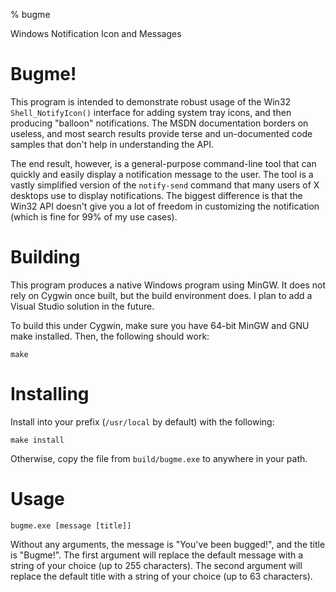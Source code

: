 % bugme

Windows Notification Icon and Messages

Bugme!
======

This program is intended to demonstrate robust usage of the Win32
`Shell_NotifyIcon()` interface for adding system tray icons, and then
producing "balloon" notifications.  The MSDN documentation borders on
useless, and most search results provide terse and un-documented code samples
that don't help in understanding the API.

The end result, however, is a general-purpose command-line tool that can
quickly and easily display a notification message to the user.  The tool is a
vastly simplified version of the `notify-send` command that many users of X
desktops use to display notifications.  The biggest difference is that the
Win32 API doesn't give you a lot of freedom in customizing the notification
(which is fine for 99% of my use cases).

Building
========

This program produces a native Windows program using MinGW.  It does not rely
on Cygwin once built, but the build environment does.  I plan to add a Visual
Studio solution in the future.

To build this under Cygwin, make sure you have 64-bit MinGW and GNU make
installed.  Then, the following should work:

    make

Installing
==========

Install into your prefix (`/usr/local` by default) with the following:

    make install

Otherwise, copy the file from `build/bugme.exe` to anywhere in your path.

Usage
=====

    bugme.exe [message [title]]

Without any arguments, the message is "You've been bugged!", and the title is
"Bugme!".  The first argument will replace the default message with a string
of your choice (up to 255 characters).  The second argument will replace the
default title with a string of your choice (up to 63 characters).

